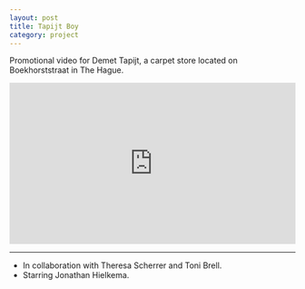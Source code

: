 ```yaml
---
layout: post
title: Tapijt Boy
category: project
---
```

Promotional video for Demet Tapijt, a carpet store located on Boekhorststraat in The Hague.

<div class="text-above-footnotes-below"><div style="padding:56.25% 0 0 0;position:relative;"><iframe src="https://player.vimeo.com/video/217159998?h=c257746f86&title=0&byline=0&portrait=0" style="position:absolute;top:0;left:0;width:100%;height:100%;" frameborder="0" allow="autoplay; fullscreen; picture-in-picture" allowfullscreen></iframe></div><script src="https://player.vimeo.com/api/player.js"></script></div>

---

<ul class=credits>
  <li>In collaboration with Theresa Scherrer and Toni Brell.</li>
  <li>Starring Jonathan Hielkema.</li>
</ul>
